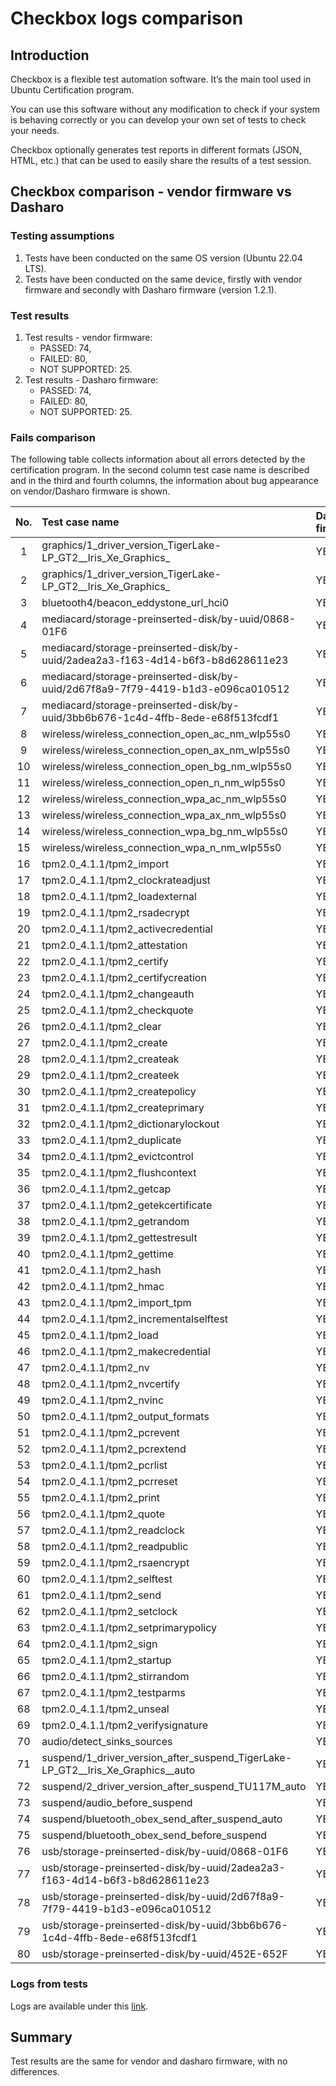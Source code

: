 # Checkbox logs comparison

## Introduction

Checkbox is a flexible test automation software. It’s the main tool used in
Ubuntu Certification program.

You can use this software without any modification to check if your system is
behaving correctly or you can develop your own set of tests to check your
needs.

Checkbox optionally generates test reports in different formats
(JSON, HTML, etc.) that can be used to easily share the results of
a test session.

## Checkbox comparison - vendor firmware vs Dasharo

### Testing assumptions

1. Tests have been conducted on the same OS version (Ubuntu 22.04 LTS).
1. Tests have been conducted on the same device, firstly with vendor firmware
and secondly with Dasharo firmware (version 1.2.1).

### Test results

1. Test results - vendor firmware:
    - PASSED: 74,
    - FAILED: 80,
    - NOT SUPPORTED: 25.
1. Test results - Dasharo firmware:
    - PASSED: 74,
    - FAILED: 80,
    - NOT SUPPORTED: 25.

### Fails comparison

The following table collects information about all errors detected by the
certification program. In the second column test case name is described and in
the third and fourth columns, the information about bug appearance on
vendor/Dasharo firmware is shown.

| No.    | Test case name                                  | Dasharo firmware | Vendor firmware |
|:------:|:------------------------------------------------|:-----------------|:----------------|
| 1      | graphics/1_driver_version_TigerLake-LP_GT2__Iris_Xe_Graphics_| YES              | YES             |
| 2      | graphics/1_driver_version_TigerLake-LP_GT2__Iris_Xe_Graphics_| YES              | YES             |
| 3      | bluetooth4/beacon_eddystone_url_hci0            | YES              | YES             |
| 4      | mediacard/storage-preinserted-disk/by-uuid/0868-01F6| YES              | YES             |
| 5      | mediacard/storage-preinserted-disk/by-uuid/2adea2a3-f163-4d14-b6f3-b8d628611e23| YES              | YES             |
| 6      | mediacard/storage-preinserted-disk/by-uuid/2d67f8a9-7f79-4419-b1d3-e096ca010512| YES              | YES             |
| 7      | mediacard/storage-preinserted-disk/by-uuid/3bb6b676-1c4d-4ffb-8ede-e68f513fcdf1| YES              | YES             |
| 8      | wireless/wireless_connection_open_ac_nm_wlp55s0 | YES              | YES             |
| 9      | wireless/wireless_connection_open_ax_nm_wlp55s0 | YES              | YES             |
| 10     | wireless/wireless_connection_open_bg_nm_wlp55s0 | YES              | YES             |
| 11     | wireless/wireless_connection_open_n_nm_wlp55s0  | YES              | YES             |
| 12     | wireless/wireless_connection_wpa_ac_nm_wlp55s0  | YES              | YES             |
| 13     | wireless/wireless_connection_wpa_ax_nm_wlp55s0  | YES              | YES             |
| 14     | wireless/wireless_connection_wpa_bg_nm_wlp55s0  | YES              | YES             |
| 15     | wireless/wireless_connection_wpa_n_nm_wlp55s0   | YES              | YES             |
| 16     | tpm2.0_4.1.1/tpm2_import                        | YES              | YES             |
| 17     | tpm2.0_4.1.1/tpm2_clockrateadjust               | YES              | YES             |
| 18     | tpm2.0_4.1.1/tpm2_loadexternal                  | YES              | YES             |
| 19     | tpm2.0_4.1.1/tpm2_rsadecrypt                    | YES              | YES             |
| 20     | tpm2.0_4.1.1/tpm2_activecredential              | YES              | YES             |
| 21     | tpm2.0_4.1.1/tpm2_attestation                   | YES              | YES             |
| 22     | tpm2.0_4.1.1/tpm2_certify                       | YES              | YES             |
| 23     | tpm2.0_4.1.1/tpm2_certifycreation               | YES              | YES             |
| 24     | tpm2.0_4.1.1/tpm2_changeauth                    | YES              | YES             |
| 25     | tpm2.0_4.1.1/tpm2_checkquote                    | YES              | YES             |
| 26     | tpm2.0_4.1.1/tpm2_clear                         | YES              | YES             |
| 27     | tpm2.0_4.1.1/tpm2_create                        | YES              | YES             |
| 28     | tpm2.0_4.1.1/tpm2_createak                      | YES              | YES             |
| 29     | tpm2.0_4.1.1/tpm2_createek                      | YES              | YES             |
| 30     | tpm2.0_4.1.1/tpm2_createpolicy                  | YES              | YES             |
| 31     | tpm2.0_4.1.1/tpm2_createprimary                 | YES              | YES             |
| 32     | tpm2.0_4.1.1/tpm2_dictionarylockout             | YES              | YES             |
| 33     | tpm2.0_4.1.1/tpm2_duplicate                     | YES              | YES             |
| 34     | tpm2.0_4.1.1/tpm2_evictcontrol                  | YES              | YES             |
| 35     | tpm2.0_4.1.1/tpm2_flushcontext                  | YES              | YES             |
| 36     | tpm2.0_4.1.1/tpm2_getcap                        | YES              | YES             |
| 37     | tpm2.0_4.1.1/tpm2_getekcertificate              | YES              | YES             |
| 38     | tpm2.0_4.1.1/tpm2_getrandom                     | YES              | YES             |
| 39     | tpm2.0_4.1.1/tpm2_gettestresult                 | YES              | YES             |
| 40     | tpm2.0_4.1.1/tpm2_gettime                       | YES              | YES             |
| 41     | tpm2.0_4.1.1/tpm2_hash                          | YES              | YES             |
| 42     | tpm2.0_4.1.1/tpm2_hmac                          | YES              | YES             |
| 43     | tpm2.0_4.1.1/tpm2_import_tpm                    | YES              | YES             |
| 44     | tpm2.0_4.1.1/tpm2_incrementalselftest           | YES              | YES             |
| 45     | tpm2.0_4.1.1/tpm2_load                          | YES              | YES             |
| 46     | tpm2.0_4.1.1/tpm2_makecredential                | YES              | YES             |
| 47     | tpm2.0_4.1.1/tpm2_nv                            | YES              | YES             |
| 48     | tpm2.0_4.1.1/tpm2_nvcertify                     | YES              | YES             |
| 49     | tpm2.0_4.1.1/tpm2_nvinc                         | YES              | YES             |
| 50     | tpm2.0_4.1.1/tpm2_output_formats                | YES              | YES             |
| 51     | tpm2.0_4.1.1/tpm2_pcrevent                      | YES              | YES             |
| 52     | tpm2.0_4.1.1/tpm2_pcrextend                     | YES              | YES             |
| 53     | tpm2.0_4.1.1/tpm2_pcrlist                       | YES              | YES             |
| 54     | tpm2.0_4.1.1/tpm2_pcrreset                      | YES              | YES             |
| 55     | tpm2.0_4.1.1/tpm2_print                         | YES              | YES             |
| 56     | tpm2.0_4.1.1/tpm2_quote                         | YES              | YES             |
| 57     | tpm2.0_4.1.1/tpm2_readclock                     | YES              | YES             |
| 58     | tpm2.0_4.1.1/tpm2_readpublic                    | YES              | YES             |
| 59     | tpm2.0_4.1.1/tpm2_rsaencrypt                    | YES              | YES             |
| 60     | tpm2.0_4.1.1/tpm2_selftest                      | YES              | YES             |
| 61     | tpm2.0_4.1.1/tpm2_send                          | YES              | YES             |
| 62     | tpm2.0_4.1.1/tpm2_setclock                      | YES              | YES             |
| 63     | tpm2.0_4.1.1/tpm2_setprimarypolicy              | YES              | YES             |
| 64     | tpm2.0_4.1.1/tpm2_sign                          | YES              | YES             |
| 65     | tpm2.0_4.1.1/tpm2_startup                       | YES              | YES             |
| 66     | tpm2.0_4.1.1/tpm2_stirrandom                    | YES              | YES             |
| 67     | tpm2.0_4.1.1/tpm2_testparms                     | YES              | YES             |
| 68     | tpm2.0_4.1.1/tpm2_unseal                        | YES              | YES             |
| 69     | tpm2.0_4.1.1/tpm2_verifysignature               | YES              | YES             |
| 70     | audio/detect_sinks_sources                      | YES              | YES             |
| 71     | suspend/1_driver_version_after_suspend_TigerLake-LP_GT2__Iris_Xe_Graphics__auto| YES              | YES             |
| 72     | suspend/2_driver_version_after_suspend_TU117M_auto| YES              | YES             |
| 73     | suspend/audio_before_suspend                    | YES              | YES             |
| 74     | suspend/bluetooth_obex_send_after_suspend_auto  | YES              | YES             |
| 75     | suspend/bluetooth_obex_send_before_suspend      | YES              | YES             |
| 76     | usb/storage-preinserted-disk/by-uuid/0868-01F6  | YES              | YES             |
| 77     | usb/storage-preinserted-disk/by-uuid/2adea2a3-f163-4d14-b6f3-b8d628611e23| YES              | YES             |
| 78     | usb/storage-preinserted-disk/by-uuid/2d67f8a9-7f79-4419-b1d3-e096ca010512| YES              | YES             |
| 79     | usb/storage-preinserted-disk/by-uuid/3bb6b676-1c4d-4ffb-8ede-e68f513fcdf1| YES              | YES             |
| 80     | usb/storage-preinserted-disk/by-uuid/452E-652F  | YES              | YES             |

### Logs from tests

Logs are available under this
[link](https://cloud.3mdeb.com/index.php/s/rrERogJkmGe9N8a).

## Summary

Test results are the same for vendor and dasharo firmware, with no differences.
